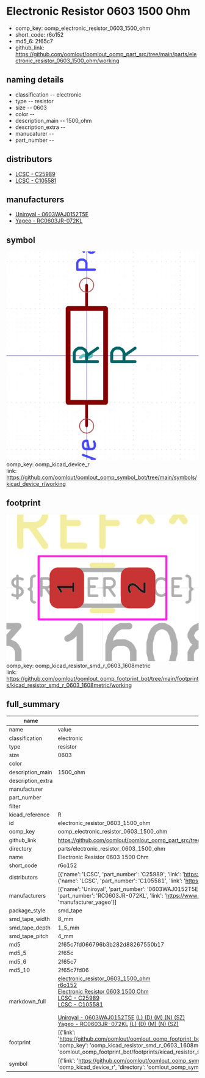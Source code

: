 # Electronic Resistor 0603 1500 Ohm

  
* oomp_key: oomp_electronic_resistor_0603_1500_ohm 
* short_code: r6o152
* md5_6: 2f65c7  
* github_link: https://github.com/oomlout/oomlout_oomp_part_src/tree/main/parts/electronic_resistor_0603_1500_ohm/working  
## naming details
* classification -- electronic
* type -- resistor
* size -- 0603
* color -- 
* description_main -- 1500_ohm
* description_extra -- 
* manucaturer -- 
* part_number -- 

## distributors
* [LCSC - C25989](https://lcsc.com/product-detail/C25989.html)  
* [LCSC - C105581](https://lcsc.com/product-detail/C105581.html)  

## manufacturers
* [Uniroyal - 0603WAJ0152T5E]()  
* [Yageo - RC0603JR-072KL](https://www.yageo.com/en/Chart/Download/pdf/RC0603JR-072KL)  

## symbol

![](symbol/0/working/working_600.png)  
oomp_key: oomp_kicad_device_r  
link: https://github.com/oomlout/oomlout_oomp_symbol_bot/tree/main/symbols/kicad_device_r/working  

## footprint

![](footprint/0/working/working_600.png)  
oomp_key: oomp_kicad_resistor_smd_r_0603_1608metric  
link: https://github.com/oomlout/oomlout_oomp_footprint_bot/tree/main/footprints/kicad_resistor_smd_r_0603_1608metric/working  

## full_summary
| name | value | 
| --- | --- | 
| name | value | 
| classification | electronic | 
| type | resistor | 
| size | 0603 | 
| color |  | 
| description_main | 1500_ohm | 
| description_extra |  | 
| manufacturer |  | 
| part_number |  | 
| filter |  | 
| kicad_reference | R | 
| id | electronic_resistor_0603_1500_ohm | 
| oomp_key | oomp_electronic_resistor_0603_1500_ohm | 
| github_link | https://github.com/oomlout/oomlout_oomp_part_src/tree/main/parts/electronic_resistor_0603_1500_ohm/working | 
| directory | parts/electronic_resistor_0603_1500_ohm | 
| name | Electronic Resistor 0603 1500 Ohm | 
| short_code | r6o152 | 
| distributors | [{'name': 'LCSC', 'part_number': 'C25989', 'link': 'https://lcsc.com/product-detail/C25989.html', 'id': 'distributor_lcsc'}, {'name': 'LCSC', 'part_number': 'C105581', 'link': 'https://lcsc.com/product-detail/C105581.html', 'id': 'distributor_lcsc'}] | 
| manufacturers | [{'name': 'Uniroyal', 'part_number': '0603WAJ0152T5E', 'link': '', 'id': 'manufacturer_uniroyal'}, {'name': 'Yageo', 'part_number': 'RC0603JR-072KL', 'link': 'https://www.yageo.com/en/Chart/Download/pdf/RC0603JR-072KL', 'id': 'manufacturer_yageo'}] | 
| package_style | smd_tape | 
| smd_tape_width | 8_mm | 
| smd_tape_depth | 1_5_mm | 
| smd_tape_pitch | 4_mm | 
| md5 | 2f65c7fd066796b3b282d88267550b17 | 
| md5_5 | 2f65c | 
| md5_6 | 2f65c7 | 
| md5_10 | 2f65c7fd06 | 
| markdown_full | [electronic_resistor_0603_1500_ohm](https://github.com/oomlout/oomlout_oomp_part_src/tree/main/parts/electronic_resistor_0603_1500_ohm/working)<br>[r6o152](https://github.com/oomlout/oomlout_oomp_part_src/tree/main/parts/electronic_resistor_0603_1500_ohm/working)<br>[Electronic Resistor 0603 1500 Ohm](https://github.com/oomlout/oomlout_oomp_part_src/tree/main/parts/electronic_resistor_0603_1500_ohm/working)<br>[LCSC - C25989<br>](https://lcsc.com/product-detail/C25989.html)[LCSC - C105581<br>](https://lcsc.com/product-detail/C105581.html)<br>[Uniroyal - 0603WAJ0152T5E]() [(L)  ](https://www.lcsc.com/search?q=0603WAJ0152T5E)[(D)  ](https://www.digikey.com/en/products?,keywords=0603WAJ0152T5E)[(M)  ](https://www.mouser.com/Search/Refine?Keyword=0603WAJ0152T5E)[(N)  ](https://www.newark.com/search?st=0603WAJ0152T5E)[(SZ)  ](https://so.szlcsc.com/global.html?k=0603WAJ0152T5E)<br>[Yageo - RC0603JR-072KL](https://www.yageo.com/en/Chart/Download/pdf/RC0603JR-072KL) [(L)  ](https://www.lcsc.com/search?q=RC0603JR-072KL)[(D)  ](https://www.digikey.com/en/products?,keywords=RC0603JR-072KL)[(M)  ](https://www.mouser.com/Search/Refine?Keyword=RC0603JR-072KL)[(N)  ](https://www.newark.com/search?st=RC0603JR-072KL)[(SZ)  ](https://so.szlcsc.com/global.html?k=RC0603JR-072KL)<br> | 
| footprint | [{'link': 'https://github.com/oomlout/oomlout_oomp_footprint_bot/tree/main/foootprntss/kicad_resistor_smd_r_0603_1608metric', 'oomp_key': 'oomp_kicad_resistor_smd_r_0603_1608metric', 'directory': 'oomlout_oomp_footprint_bot/footprints/kicad_resistor_smd_r_0603_1608metric//working/working.kicad_mod'}] | 
| symbol | [{'link': 'https://github.com/oomlout/oomlout_oomp_symbol_bot/tree/main/symbols/kicad_device_r', 'oomp_key': 'oomp_kicad_device_r', 'directory': 'oomlout_oomp_symbol_bot/symbols/kicad_device_r//working/working.kicad_sym'}] | 
